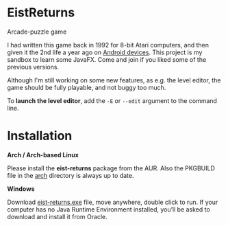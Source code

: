 # EistReturns
Arcade-puzzle game

I had written this game back in 1992 for 8-bit Atari computers, 
and then given it the 2nd life a year ago on [Android devices](https://play.google.com/store/apps/details?id=pl.nwg.dev.eist).
This project is my sandbox to learn some JavaFX. Come and join if you liked some of the previous 
versions.

Although I'm still working on some new features, as e.g. the level editor, 
the game should be fully playable, and not buggy too much.

To **launch the level editor**, add the `-E` or `--edit` argument to the command line.

Installation
===============

**Arch / Arch-based Linux**

Please install the **eist-returns** package from the AUR. Also the PKGBUILD file in the 
[arch](https://github.com/nwg-piotr/EistReturns/tree/master/arch) directory is always up to date.

**Windows**

Download [eist-returns.exe](https://github.com/nwg-piotr/EistReturns/raw/master/windows/eist-returns.exe) file,
move anywhere, double click to run. If your computer has no Java Runtime Environment installed, 
you’ll be asked to download and install it from Oracle.
